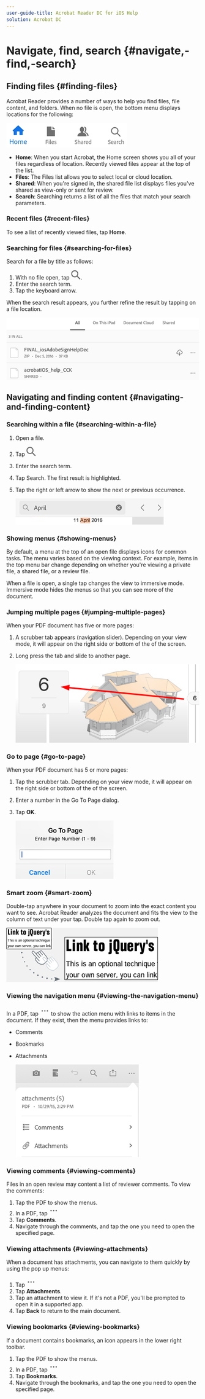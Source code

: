 ```yaml
---
user-guide-title: Acrobat Reader DC for iOS Help
solution: Acrobat DC
---
```


# Navigate, find, search {#navigate,-find,-search}

## Finding files {#finding-files}

Acrobat Reader provides a number of ways to help you find files, file content, and folders. When no file is open, the bottom menu displays locations for the following:

![image](./images/bottommenu.png)

* **Home**: When you start Acrobat, the Home screen shows you all of your files regardless of location. Recently viewed files appear at the top of the list. 
* **Files**: The Files list allows you to select local or cloud location.
* **Shared**: When you're signed in, the shared file list displays files you've shared as view-only or sent for review. 
* **Search**: Searching returns a list of all the files that match your search parameters.

### Recent files {#recent-files}

To see a list of recently viewed files, tap **Home**. 

### Searching for files {#searching-for-files}

Search for a file by title as follows: 

1. With no file open, tap ![image](./images/searchicon.png).
1. Enter the search term.
1. Tap the keyboard arrow. 

 When the search result appears, you further refine the result by tapping on a file location.

   ![image](./images/searchresult.png)

## Navigating and finding content {#navigating-and-finding-content}

### Searching within a file {#searching-within-a-file}

1. Open a file. 
1. Tap ![image](./images/searchicon.png)
1. Enter the search term.
1. Tap Search. The first result is highlighted.
1. Tap the right or left arrow to show the next or previous occurrence.

   ![image](./images/searchresultfile.png)

### Showing menus {#showing-menus}

By default, a menu at the top of an open file displays icons for common tasks. The menu varies based on the  viewing context. For example, items in the top menu bar change depending on whether you're viewing a private file, a shared file, or a review file. 

When a file is open, a single tap changes the view to immersive mode. Immersive mode hides the menus so that you can see more of the document. 


### Jumping multiple pages {#jumping-multiple-pages}


When your PDF document has five or more pages:

1. A scrubber tab appears (navigation slider). Depending on your view mode, it will appear on the right side or bottom of the of the screen.
1. Long press the tab and slide to another page. 

   ![image](./images/scrub.png)


### Go to page {#go-to-page}

When your PDF document has 5 or more pages:

1. Tap the scrubber tab. Depending on your view mode, it will appear on the right side or bottom of the of the screen.
1. Enter a number in the Go To Page dialog. 
1. Tap **OK**.
  
   ![image](./images/gotopage.png)

### Smart zoom {#smart-zoom}


Double-tap anywhere in your document to zoom into the exact content you want to see. Acrobat Reader analyzes the document and fits the view to the column of text under your tap. Double tap again to zoom out.

   ![image](./images/zoom.png)

### Viewing the navigation menu {#viewing-the-navigation-menu}

In a PDF, tap ![image](./images/overflowicon.png) to show the action menu with links to items in the document. If they exist, then the menu provides links to: 

* Comments
* Bookmarks
* Attachments

   ![image](./images/attachments.png)

### Viewing comments {#viewing-comments}

Files in an open review may content a list of reviewer comments. To view the comments: 

1. Tap the PDF to show the menus.
1. In a PDF, tap ![image](./images/overflowicon.png)
1. Tap **Comments**.
1. Navigate through the comments, and tap the one you need to open the specified page.

### Viewing attachments {#viewing-attachments}

When a document has attachments, you can navigate to them quickly by using the pop up menus:

1. Tap ![image](./images/overflowicon.png) 
1. Tap **Attachments**.
1. Tap an attachment to view it. If it's not a PDF, you'll be prompted to open it in a supported app. 
1. Tap **Back** to return to the main document.

### Viewing bookmarks {#viewing-bookmarks}

If a document contains bookmarks, an icon appears in the lower right toolbar.

1. Tap the PDF to show the menus.
1. In a PDF, tap ![image](./images/overflowicon.png)
1. Tap **Bookmarks**.
1. Navigate through the bookmarks, and tap the one you need to open the specified page.




